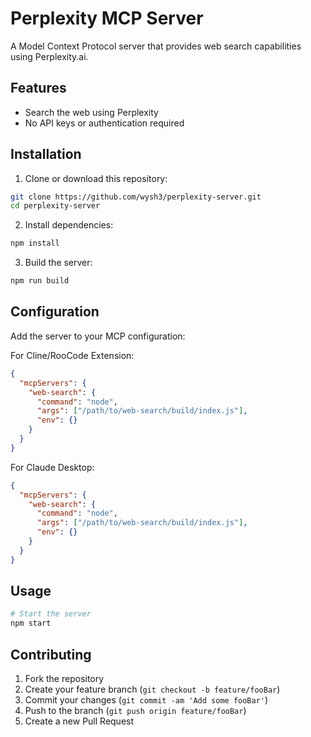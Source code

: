 # Perplexity MCP Server

A Model Context Protocol server that provides web search capabilities using Perplexity.ai.

## Features
- Search the web using Perplexity
- No API keys or authentication required

## Installation

1. Clone or download this repository:
```bash
git clone https://github.com/wysh3/perplexity-server.git
cd perplexity-server
```

2. Install dependencies:
```bash
npm install
```

3. Build the server:
```bash
npm run build
```

## Configuration

Add the server to your MCP configuration:

For Cline/RooCode Extension:
```json
{
  "mcpServers": {
    "web-search": {
      "command": "node",
      "args": ["/path/to/web-search/build/index.js"],
      "env": {}
    }
  }
}
```

For Claude Desktop:
```json
{
  "mcpServers": {
    "web-search": {
      "command": "node",
      "args": ["/path/to/web-search/build/index.js"],
      "env": {}
    }
  }
}
```

## Usage
```bash
# Start the server
npm start
```

## Contributing
1. Fork the repository
2. Create your feature branch (`git checkout -b feature/fooBar`)
3. Commit your changes (`git commit -am 'Add some fooBar'`)
4. Push to the branch (`git push origin feature/fooBar`)
5. Create a new Pull Request